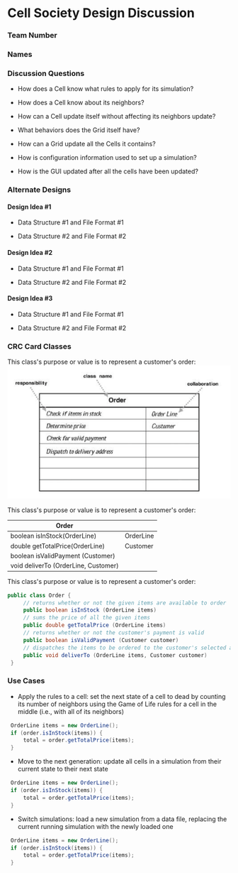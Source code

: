 # Cell Society Design Discussion

### Team Number

### Names

### Discussion Questions

* How does a Cell know what rules to apply for its simulation?

* How does a Cell know about its neighbors?

* How can a Cell update itself without affecting its neighbors update?

* What behaviors does the Grid itself have?

* How can a Grid update all the Cells it contains?

* How is configuration information used to set up a simulation?

* How is the GUI updated after all the cells have been updated?

### Alternate Designs

#### Design Idea #1

* Data Structure #1 and File Format #1

* Data Structure #2 and File Format #2

#### Design Idea #2

* Data Structure #1 and File Format #1

* Data Structure #2 and File Format #2

#### Design Idea #3

* Data Structure #1 and File Format #1

* Data Structure #2 and File Format #2

### CRC Card Classes

This class's purpose or value is to represent a customer's order:
![Order Class CRC Card](images/order_crc_card.png "Order Class")

This class's purpose or value is to represent a customer's order:

|Order| |
|---|---|
|boolean isInStock(OrderLine)         |OrderLine|
|double getTotalPrice(OrderLine)      |Customer|
|boolean isValidPayment (Customer)    | |
|void deliverTo (OrderLine, Customer) | |

This class's purpose or value is to represent a customer's order:

```java
public class Order {
     // returns whether or not the given items are available to order
     public boolean isInStock (OrderLine items)
     // sums the price of all the given items
     public double getTotalPrice (OrderLine items)
     // returns whether or not the customer's payment is valid
     public boolean isValidPayment (Customer customer)
     // dispatches the items to be ordered to the customer's selected address
     public void deliverTo (OrderLine items, Customer customer)
 }
 ```

### Use Cases

* Apply the rules to a cell: set the next state of a cell to dead by counting its number of
  neighbors using the Game of Life rules for a cell in the middle (i.e., with all of its neighbors)

```java
 OrderLine items = new OrderLine();
 if (order.isInStock(items)) {
     total = order.getTotalPrice(items);
 }
```

* Move to the next generation: update all cells in a simulation from their current state to their
  next state

```java
 OrderLine items = new OrderLine();
 if (order.isInStock(items)) {
     total = order.getTotalPrice(items);
 }
```

* Switch simulations: load a new simulation from a data file, replacing the current running
  simulation with the newly loaded one

```java
 OrderLine items = new OrderLine();
 if (order.isInStock(items)) {
     total = order.getTotalPrice(items);
 }
```
